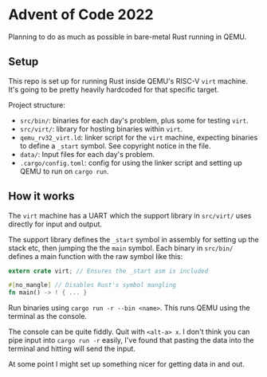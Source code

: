 # Advent of Code 2022

Planning to do as much as possible in bare-metal Rust running in QEMU.

## Setup

This repo is set up for running Rust inside QEMU's RISC-V `virt` machine. It's
going to be pretty heavily hardcoded for that specific target.

Project structure:

- `src/bin/`: binaries for each day's problem, plus some for testing `virt`.
- `src/virt/`: library for hosting binaries within `virt`.
- `qemu_rv32_virt.ld`: linker script for the `virt` machine, expecting binaries
  to define a `_start` symbol. See copyright notice in the file.
- `data/`: Input files for each day's problem.
- `.cargo/config.toml`: config for using the linker script and setting up QEMU
  to run on `cargo run`.

## How it works

The `virt` machine has a UART which the support library in `src/virt/` uses
directly for input and output.

The support library defines the `_start` symbol in assembly for setting up the
stack etc, then jumping the the `main` symbol. Each binary in `src/bin/` defines
a main function with the raw symbol like this:

```rust
extern crate virt; // Ensures the _start asm is included

#[no_mangle] // Disables Rust's symbol mangling
fn main() -> ! { ... }
```

Run binaries using `cargo run -r --bin <name>`. This runs QEMU using the
terminal as the console.

The console can be quite fiddly. Quit with `<alt-a> x`. I don't think you can
pipe input into `cargo run -r` easily, I've found that pasting the data into the
terminal and hitting <ctrl-d> will send the input.

At some point I might set up something nicer for getting data in and out.
